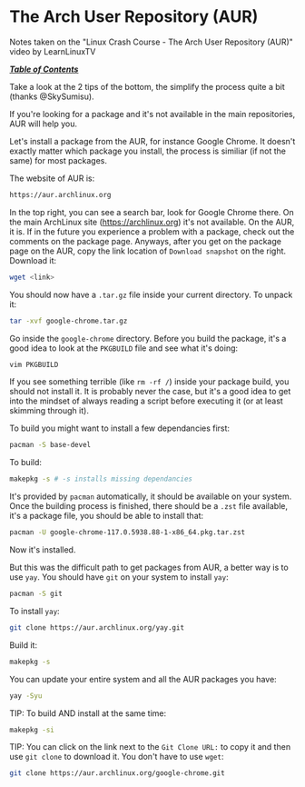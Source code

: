# The Arch User Repository (AUR)

Notes taken on the "Linux Crash Course - The Arch User Repository (AUR)" video
by LearnLinuxTV

[***Table of Contents***](/README.md)

Take a look at the 2 tips of the bottom, the simplify the process quite a bit
(thanks @SkySumisu).

If you're looking for a package and it's not available in the main
repositories, AUR will help you.

Let's install a package from the AUR, for instance Google Chrome. It doesn't
exactly matter which package you install, the process is similiar (if not the
same) for most packages.

The website of AUR is:

```bash
https://aur.archlinux.org
```

In the top right, you can see a search bar, look for Google Chrome there. On
the main ArchLinux site (https://archlinux.org) it's not available. On the AUR,
it is. If in the future you experience a problem with a package, check out the 
comments on the package page. Anyways, after you get on the package page on the
AUR, copy the link location of `Download snapshot` on the right. Download it:

```bash
wget <link>
```

You should now have a `.tar.gz` file inside your current directory. To unpack
it:

```bash
tar -xvf google-chrome.tar.gz
```

Go inside the `google-chrome` directory. Before you build the package, it's a
good idea to look at the `PKGBUILD` file and see what it's doing:

```bash
vim PKGBUILD
```

If you see something terrible (like `rm -rf /`) inside your package build, you
should not install it. It is probably never the case, but it's a good idea to
get into the mindset of always reading a script before executing it (or at
least skimming through it).

To build you might want to install a few dependancies first:

```bash
pacman -S base-devel
```

To build:

```bash
makepkg -s # -s installs missing dependancies
```

It's provided by `pacman` automatically, it should be available on your system.
Once the building process is finished, there should be a `.zst` file available,
it's a package file, you should be able to install that:

```bash
pacman -U google-chrome-117.0.5938.88-1-x86_64.pkg.tar.zst
```

Now it's installed. 

But this was the difficult path to get packages from AUR, a better way is to
use `yay`. You should have `git` on your system to install `yay`:

```bash
pacman -S git
```

To install `yay`:

```bash
git clone https://aur.archlinux.org/yay.git
```

Build it:

```bash
makepkg -s
```

You can update your entire system and all the AUR packages you have:

```bash
yay -Syu
```

TIP: To build AND install at the same time:

```bash
makepkg -si
```

TIP: You can click on the link next to the `Git Clone URL:` to copy it and then
use `git clone` to download it. You don't have to use `wget`:

```bash
git clone https://aur.archlinux.org/google-chrome.git
```
